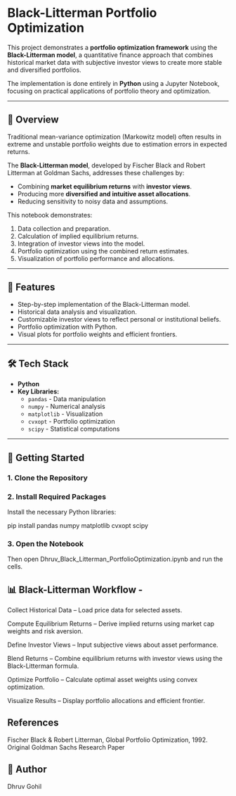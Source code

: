 # Black-Litterman Portfolio Optimization

This project demonstrates a **portfolio optimization framework** using the **Black-Litterman model**, a quantitative finance approach that combines historical market data with subjective investor views to create more stable and diversified portfolios. 

The implementation is done entirely in **Python** using a Jupyter Notebook, focusing on practical applications of portfolio theory and optimization.

---

## 📌 Overview
Traditional mean-variance optimization (Markowitz model) often results in extreme and unstable portfolio weights due to estimation errors in expected returns.  

The **Black-Litterman model**, developed by Fischer Black and Robert Litterman at Goldman Sachs, addresses these challenges by:
- Combining **market equilibrium returns** with **investor views**.
- Producing more **diversified and intuitive asset allocations**.
- Reducing sensitivity to noisy data and assumptions.

This notebook demonstrates:
1. Data collection and preparation.
2. Calculation of implied equilibrium returns.
3. Integration of investor views into the model.
4. Portfolio optimization using the combined return estimates.
5. Visualization of portfolio performance and allocations.

---

## 🎯 Features
- Step-by-step implementation of the Black-Litterman model.
- Historical data analysis and visualization.
- Customizable investor views to reflect personal or institutional beliefs.
- Portfolio optimization with Python.
- Visual plots for portfolio weights and efficient frontiers.

---

## 🛠 Tech Stack
- **Python**  
- **Key Libraries:**
  - `pandas` - Data manipulation
  - `numpy` - Numerical analysis
  - `matplotlib` - Visualization
  - `cvxopt` - Portfolio optimization
  - `scipy` - Statistical computations

---

## 🚀 Getting Started

### 1. Clone the Repository
### 2. Install Required Packages

Install the necessary Python libraries:

pip install pandas numpy matplotlib cvxopt scipy

### 3. Open the Notebook

Then open Dhruv_Black_Litterman_PortfolioOptimization.ipynb and run the cells.

## 📊 Black-Litterman Workflow - 

Collect Historical Data – Load price data for selected assets.

Compute Equilibrium Returns – Derive implied returns using market cap weights and risk aversion.

Define Investor Views – Input subjective views about asset performance.

Blend Returns – Combine equilibrium returns with investor views using the Black-Litterman formula.

Optimize Portfolio – Calculate optimal asset weights using convex optimization.

Visualize Results – Display portfolio allocations and efficient frontier.


## References

Fischer Black & Robert Litterman, Global Portfolio Optimization, 1992.
Original Goldman Sachs Research Paper

## 👤 Author

Dhruv Gohil
